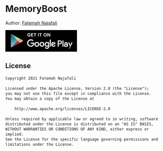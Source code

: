 # MemoryBoost

Author: [Fatemah Najafali](https://www.linkedin.com/in/fatemahnajafali)

[![](https://github.com/fsnajafali/MemoryBoost/blob/master/app/src/main/googleplayicon.jpg)](https://play.google.com/store/apps/details?id=com.fsnajafali.memoryboost)

## License

    Copyright 2021 Fatemah Najafali

    Licensed under the Apache License, Version 2.0 (the "License");
    you may not use this file except in compliance with the License.
    You may obtain a copy of the License at

        http://www.apache.org/licenses/LICENSE-2.0

    Unless required by applicable law or agreed to in writing, software
    distributed under the License is distributed on an "AS IS" BASIS,
    WITHOUT WARRANTIES OR CONDITIONS OF ANY KIND, either express or implied.
    See the License for the specific language governing permissions and
    limitations under the License.
